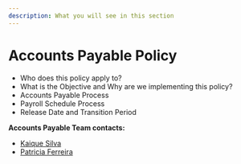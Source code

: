 ```yaml
---
description: What you will see in this section
---
```


# Accounts Payable Policy

* Who does this policy apply to?
* What is the Objective and Why are we implementing this policy?
* Accounts Payable Process
* Payroll Schedule Process
* Release Date and Transition Period

**Accounts Payable Team contacts:**

* [Kaique Silva](https://open.rocket.chat/direct/kaique.silva)
* [Patricia Ferreira](https://open.rocket.chat/direct/patricia.ferreira)

